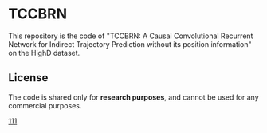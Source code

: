 # TCCBRN
This repository is the code of "TCCBRN: A Causal Convolutional Recurrent Network for Indirect Trajectory Prediction without its position information" on the HighD dataset. 

## License
The code is shared only for **research purposes**, and cannot be used for any commercial purposes.

[111](https://imgs.qiubiaoqing.com/qiubiaoqing/album_cover/65d89a3e60537cG4.jpg)
